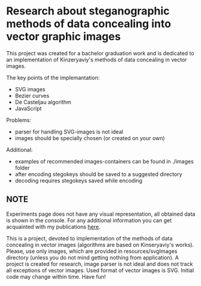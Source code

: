 # Research about steganographic methods of data concealing into vector graphic images

This project was created for a bachelor graduation work and is dedicated to an implementation of Kinzeryaviy's methods of data concealing in vector images.

The key points of the implemantation:
- SVG images
- Bezier curves
- De Casteljau algorithm
- JavaScript

Problems:
- parser for handling SVG-images is not ideal
- images should be specially chosen (or created on your own)

Additional:
- examples of recommended images-containers can be found in ./images folder
- after encoding stegokeys should be saved to a suggested directory
- decoding requires stegokeys saved while encoding

## NOTE
Experiments page does not have any visual representation, all obtained data is shown in the console. For any additional information you can get acquainted with my publications [here](https://www.scopus.com/authid/detail.uri?authorId=57208665914).

    
    
This is a project, devoted to implementation of the methods of data concealing in vector images (algorithms are based on Kinseryaviy's works). Please, use only images, which are provided in resources/svgImages directory (unless you do not mind getting nothing from application). A project is created for research, image parser is not ideal and does not track all exceptions of vector images. Used format of vector images is SVG. Initial code may change within time. Have fun!